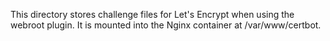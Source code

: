 This directory stores challenge files for Let's Encrypt when using the webroot plugin.
It is mounted into the Nginx container at /var/www/certbot.
